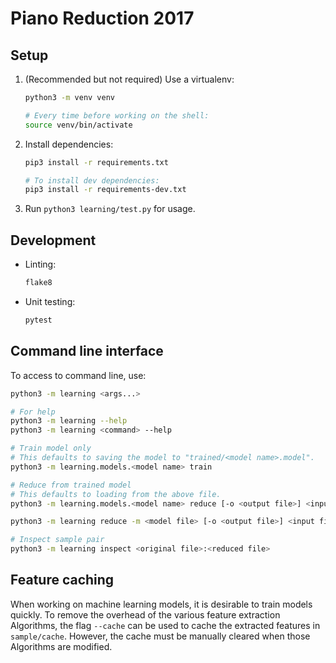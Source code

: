 # Piano Reduction 2017

## Setup

1.  (Recommended but not required) Use a virtualenv:

    ```sh
    python3 -m venv venv

    # Every time before working on the shell:
    source venv/bin/activate
    ```

2.  Install dependencies:

    ```sh
    pip3 install -r requirements.txt

    # To install dev dependencies:
    pip3 install -r requirements-dev.txt
    ```

3.  Run `python3 learning/test.py` for usage.

## Development

-   Linting:

    ```sh
    flake8
    ```

-   Unit testing:

    ```sh
    pytest
    ```

## Command line interface

To access to command line, use:

```sh
python3 -m learning <args...>

# For help
python3 -m learning --help
python3 -m learning <command> --help

# Train model only
# This defaults to saving the model to "trained/<model name>.model".
python3 -m learning.models.<model name> train

# Reduce from trained model
# This defaults to loading from the above file.
python3 -m learning.models.<model name> reduce [-o <output file>] <input file>[:<reduced file>]

python3 -m learning reduce -m <model file> [-o <output file>] <input file>[:<reduced file>]

# Inspect sample pair
python3 -m learning inspect <original file>:<reduced file>
```

## Feature caching

When working on machine learning models, it is desirable to train models
quickly. To remove the overhead of the various feature extraction Algorithms,
the flag `--cache` can be used to cache the extracted features in
`sample/cache`. However, the cache must be manually cleared when those
Algorithms are modified.
